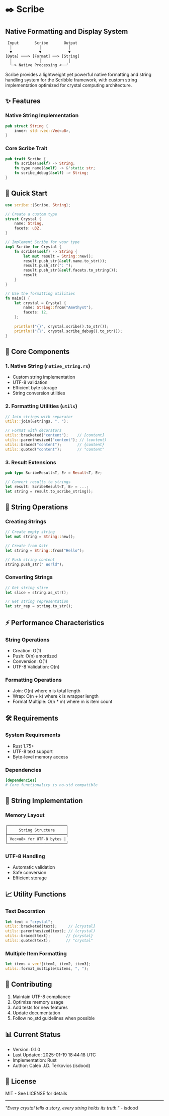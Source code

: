 # ✒️ Scribe
## Native Formatting and Display System

```ascii
 Input       Scribe       Output
  │            │            │
  ▼            ▼            ▼
[Data] ───> [Format] ──> [String]
  │            │            │
  └─> Native Processing <──┘
```

Scribe provides a lightweight yet powerful native formatting and string handling system for the Scribble framework, with custom string implementation optimized for crystal computing architecture.

## ✨ Features

### Native String Implementation
```rust
pub struct String {
    inner: std::vec::Vec<u8>,
}
```

### Core Scribe Trait
```rust
pub trait Scribe {
    fn scribe(&self) -> String;
    fn type_name(&self) -> &'static str;
    fn scribe_debug(&self) -> String;
}
```

## 🚀 Quick Start

```rust
use scribe::{Scribe, String};

// Create a custom type
struct Crystal {
    name: String,
    facets: u32,
}

// Implement Scribe for your type
impl Scribe for Crystal {
    fn scribe(&self) -> String {
        let mut result = String::new();
        result.push_str(&self.name.to_str());
        result.push_str(": ");
        result.push_str(&self.facets.to_string());
        result
    }
}

// Use the formatting utilities
fn main() {
    let crystal = Crystal {
        name: String::from("Amethyst"),
        facets: 12,
    };
    
    println!("{}", crystal.scribe().to_str());
    println!("{}", crystal.scribe_debug().to_str());
}
```

## 🎯 Core Components

### 1. Native String (`native_string.rs`)
- Custom string implementation
- UTF-8 validation
- Efficient byte storage
- String conversion utilities

### 2. Formatting Utilities (`utils`)
```rust
// Join strings with separator
utils::join(&strings, ", ");

// Format with decorators
utils::bracketed("content");    // [content]
utils::parenthesized("content"); // (content)
utils::braced("content");       // {content}
utils::quoted("content");       // "content"
```

### 3. Result Extensions
```rust
pub type ScribeResult<T, E> = Result<T, E>;

// Convert results to strings
let result: ScribeResult<T, E> = ...;
let string = result.to_scribe_string();
```

## 💫 String Operations

### Creating Strings
```rust
// Create empty string
let mut string = String::new();

// Create from &str
let string = String::from("Hello");

// Push string content
string.push_str(" World");
```

### Converting Strings
```rust
// Get string slice
let slice = string.as_str();

// Get string representation
let str_rep = string.to_str();
```

## ⚡ Performance Characteristics

### String Operations
- Creation: O(1)
- Push: O(n) amortized
- Conversion: O(1)
- UTF-8 Validation: O(n)

### Formatting Operations
- Join: O(n) where n is total length
- Wrap: O(n + k) where k is wrapper length
- Format Multiple: O(n * m) where m is item count

## 🛠️ Requirements

### System Requirements
- Rust 1.75+
- UTF-8 text support
- Byte-level memory access

### Dependencies
```toml
[dependencies]
# Core functionality is no-std compatible
```

## 🔬 String Implementation

### Memory Layout
```
┌──────────────────────────┐
│     String Structure     │
├──────────────────────────┤
│ Vec<u8> for UTF-8 bytes │
└──────────────────────────┘
```

### UTF-8 Handling
- Automatic validation
- Safe conversion
- Efficient storage

## 📈 Utility Functions

### Text Decoration
```rust
let text = "crystal";
utils::bracketed(text);     // [crystal]
utils::parenthesized(text); // (crystal)
utils::braced(text);       // {crystal}
utils::quoted(text);       // "crystal"
```

### Multiple Item Formatting
```rust
let items = vec![item1, item2, item3];
utils::format_multiple(&items, ", ");
```

## 🤝 Contributing

1. Maintain UTF-8 compliance
2. Optimize memory usage
3. Add tests for new features
4. Update documentation
5. Follow no_std guidelines when possible

## 📊 Current Status
- Version: 0.1.0
- Last Updated: 2025-01-19 18:44:18 UTC
- Implementation: Rust
- Author: Caleb J.D. Terkovics (isdood)

## 📜 License
MIT - See LICENSE for details

---

*"Every crystal tells a story, every string holds its truth."* - isdood
